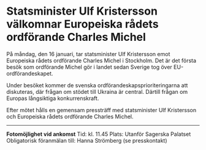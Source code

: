 # Statsminister Ulf Kristersson välkomnar Europeiska rådets ordförande Charles Michel

På måndag, den 16 januari, tar statsminister Ulf Kristersson emot Europeiska rådets ordförande Charles Michel i Stockholm. Det är det första besök som ordförande Michel gör i landet sedan Sverige tog över EU-ordförandeskapet.

Under besöket kommer de svenska ordförandeskapsprioriteringarna att diskuteras, där frågan om stödet till Ukraina är central. Därtill frågan om Europas långsiktiga konkurrenskraft.

Efter mötet hålls en gemensam pressträff med statsminister Ulf Kristersson och Europeiska rådets ordförande Charles Michel.

---

**Fotomöjlighet vid ankomst**
Tid: kl. 11.45
Plats: Utanför Sagerska Palatset
Obligatorisk föranmälan till: Hanna Strömberg (se presskontakt)
